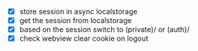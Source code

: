 - [x] store session in async localstorage
- [x] get the session from localstorage 
- [x] based on the session switch to (private)/ or (auth)/
- [x] check webview clear cookie on logout
